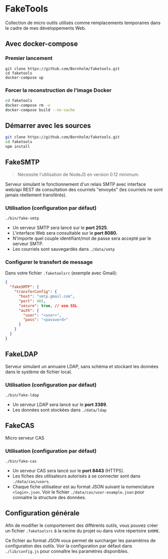 # FakeTools

Collection de micro outils utilisés comme remplacements temporaires dans le cadre de mes développements Web.

## Avec docker-compose

### Premier lancement

```
git clone https://github.com/Bornholm/faketools.git
cd faketools
docker-compose up
```

### Forcer la reconstruction de l'image Docker

```bash
cd faketools
docker-compose rm -v
docker-compose build --no-cache
```

## Démarrer avec les sources

```bash
git clone https://github.com/Bornholm/faketools.git
cd faketools
npm install
```

## FakeSMTP

> Nécessite l'utilisation de NodeJS en version 0.12 minimum.

Serveur simulant le fonctionnement d'un relais SMTP avec interface web/api REST de consultation des courriels "envoyés" (les courriels ne sont jamais réellement transférés).

### Utilisation (configuration par défaut)

```
./bin/fake-smtp
```

- Un serveur SMTP sera lancé sur le **port 2525**.
- L'interface Web sera consultable sur le **port 8080.**
- N'importe quel couple identifiant/mot de passe sera accepté par le serveur SMTP.
- Les courriels sont sauvegardés dans `./data/smtp`

### Configurer le transfert de message

Dans votre fichier `.faketoolsrc` (exemple avec Gmail):
```json
{
  "fakeSMTP": {
    "transferConfig": {
      "host": "smtp.gmail.com",
      "port": 465,
      "secure": true, // use SSL
      "auth": {
        "user": "<user>",
        "pass": "<password>"
      }
    }
  }
}
```

## FakeLDAP

Serveur simulant un annuaire LDAP, sans schéma et stockant les données dans le système de fichier local.

### Utilisation (configuration par défaut)

```
./bin/fake-ldap
```

- Un serveur LDAP sera lancé sur le **port 3389**.
- Les données sont stockées dans `./data/ldap`

## FakeCAS

Micro serveur CAS

### Utilisation (configuration par défaut)

```
./bin/fake-cas
```
- Un serveur CAS sera lancé sur le **port 8443** (HTTPS).
- Les fiches des utilisateurs autorisés à se connecter sont dans `./data/cas/users`.
- Chaque fiche utilisateur est au format JSON suivant la nomenclature `<login>.json`. Voir le fichier `./data/cas/user-example.json` pour connaitre la structure des données.

## Configuration générale

Afin de modifier le comportement des différents outils, vous pouvez créer un fichier `.faketoolsrc` à la racine du projet ou dans votre répertoire `$HOME`.

Ce fichier au format JSON vous permet de surcharger les paramètres de configuration des outils. Voir la configuration par défaut dans `./lib/config.js` pour connaître les paramètres disponibles.
